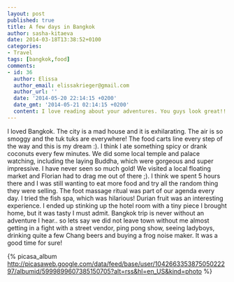 ```yaml
---
layout: post
published: true
title: A few days in Bangkok
author: sasha-kitaeva
date: 2014-03-18T13:38:52+0100
categories:
- Travel
tags: [bangkok,food]
comments:
- id: 36
  author: Elissa
  author_email: elissakrieger@gmail.com
  author_url: ''
  date: '2014-05-20 22:14:15 +0200'
  date_gmt: '2014-05-21 02:14:15 +0200'
  content: I love reading about your adventures. You guys look great!! Miss you :)
---
```

 I loved Bangkok. The city is a mad house and it is exhilarating. The air is so smoggy and the tuk tuks are everywhere! The food carts line every step of the way and this is my dream :). 
 I think I ate something spicy or drank coconuts every few minutes. We did some local temple and palace watching, including the laying Buddha, which were gorgeous and super impressive. I have never seen so much gold! We visited a local floating market and Florian had to drag me out of there ;). I think we spent 5 hours there and I was still wanting to eat more food and try all the random thing they were selling. The foot massage ritual was part of our agenda every day. I tried the fish spa, which was hilarious! Durian fruit was an interesting experience. I ended up stinking up the hotel room with a tiny piece I brought home, but it was tasty I must admit. Bangkok trip is never without an adventure I hear.. so lets say we did not leave town without me almost getting in a fight with a street vendor, ping pong show, seeing ladyboys, drinking quite a few Chang beers and buying a frog noise maker. It was a good time for sure!

{% picasa_album http://picasaweb.google.com/data/feed/base/user/104266335387505022297/albumid/5999899607385150705?alt=rss&hl=en_US&kind=photo %}